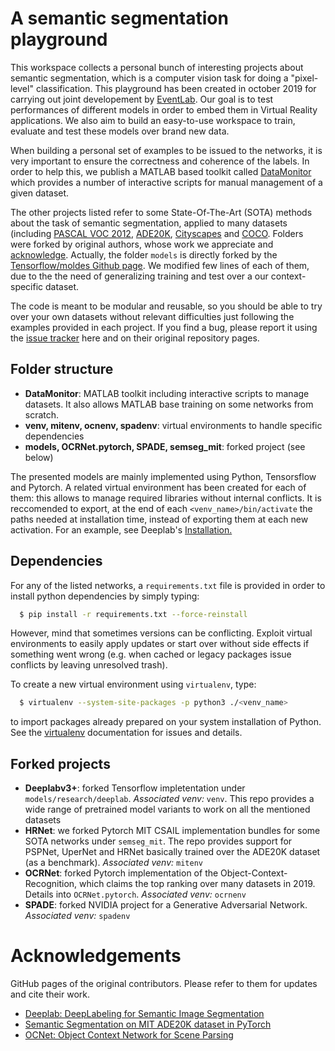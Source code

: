 # A semantic segmentation playground

This workspace collects a personal bunch of interesting projects 
about semantic segmentation, which is a computer vision task for doing
a "pixel-level" classification. This playground has been created in october 2019 
for carrying out joint developement by [EventLab](http://www.event-lab.org/).
Our goal is to test performances of different models in order to embed them
in Virtual Reality applications. We also aim to build an easy-to-use
workspace to train, evaluate and test these models over brand new data. 

When building a personal set of examples to be issued to the networks, it is
very important to ensure the correctness and coherence of the labels. In order
to help this, we publish a MATLAB based toolkit called [DataMonitor]()
which provides a number of interactive scripts for manual management of a given dataset.

The other projects listed refer to some State-Of-The-Art (SOTA) methods about 
the task of semantic segmentation, applied to many datasets 
(including [PASCAL VOC 2012](http://host.robots.ox.ac.uk/pascal/VOC/voc2012/),
[ADE20K](https://groups.csail.mit.edu/vision/datasets/ADE20K/),
[Cityscapes](https://www.cityscapes-dataset.com/) and 
[COCO](http://cocodataset.org/#home). Folders were 
forked by original authors, whose work we appreciate and 
<a href=#Acknowledgements>acknowledge</a>. Actually, the folder `models`
is directly forked by the [Tensorflow/moldes Github page](https://github.com/tensorflow/models).
We modified few lines of each of them, due to the the need of 
generalizing training and test over a our context-specific dataset. 

The code is meant to be modular and reusable, so you should be able to
try over your own datasets without relevant difficulties just following
the examples provided in each project. If you find a bug, please report it
using the [issue tracker](https://github.com/Ilancia/sem-seg-playground/issues) 
here and on their original repository pages.

## Folder structure
* **DataMonitor**: MATLAB toolkit including interactive scripts to manage
datasets. It also allows MATLAB base training on some networks from scratch.
* **venv, mitenv, ocnenv, spadenv**: virtual environments to handle specific dependencies
* **models, OCRNet.pytorch, SPADE, semseg_mit**: forked project (see below)

The presented models are mainly implemented using Python, Tensorsflow and
Pytorch. A related virtual environment has been created for each of them: 
this allows to manage required libraries without
internal conflicts. It is reccomended to export, at the end of each
`<venv_name>/bin/activate` the paths needed at installation time, instead
of exporting them at each new activation. For an example, see Deeplab's
<a href='models/research/deeplab/g3doc/installation.md'>Installation.</a><br>

## Dependencies

For any of the listed networks, a `requirements.txt` file is provided in
order to install python dependencies by simply typing:
```bash
  $ pip install -r requirements.txt --force-reinstall
```
However, mind that sometimes versions can be conflicting. Exploit virtual 
environments to easily apply updates or start over without side effects if
something went wrong (e.g. when cached or legacy packages issue conflicts
by leaving unresolved trash).

To create a new virtual environment using `virtualenv`, type:
```bash
  $ virtualenv --system-site-packages -p python3 ./<venv_name>
```
to import packages already prepared on your system installation of Python.
See the [virtualenv](https://virtualenv.pypa.io/en/latest/) documentation for
issues and details.

## Forked projects

* **Deeplabv3+**: forked Tensorflow impletentation under `models/research/deeplab`.
                  *Associated venv:* `venv`. This repo provides a wide range of pretrained
                  model variants to work on all the mentioned datasets
* **HRNet**: we forked Pytorch MIT CSAIL implementation bundles for some SOTA networks
             under `semseg_mit`. The repo provides support for PSPNet, UperNet and HRNet
             basically trained over the ADE20K dataset (as a benchmark). *Associated* 
             *venv:* `mitenv`
* **OCRNet**: forked Pytorch implementation of the Object-Context-Recognition, which
              claims the top ranking over many datasets in 2019. Details into 
              `OCRNet.pytorch`. *Associated venv:* `ocrnenv`
* **SPADE**: forked NVIDIA project for a Generative Adversarial Network. *Associated venv:* `spadenv`

# Acknowledgements

GitHub pages of the original contributors. Please refer to them for updates and cite their work.
* [Deeplab: DeepLabeling for Semantic Image Segmentation](https://github.com/tensorflow/models/tree/master/research/deeplab)
* [Semantic Segmentation on MIT ADE20K dataset in PyTorch](https://github.com/CSAILVision/semantic-segmentation-pytorch)
* [OCNet: Object Context Network for Scene Parsing](https://github.com/PkuRainBow/OCNet.pytorch)
